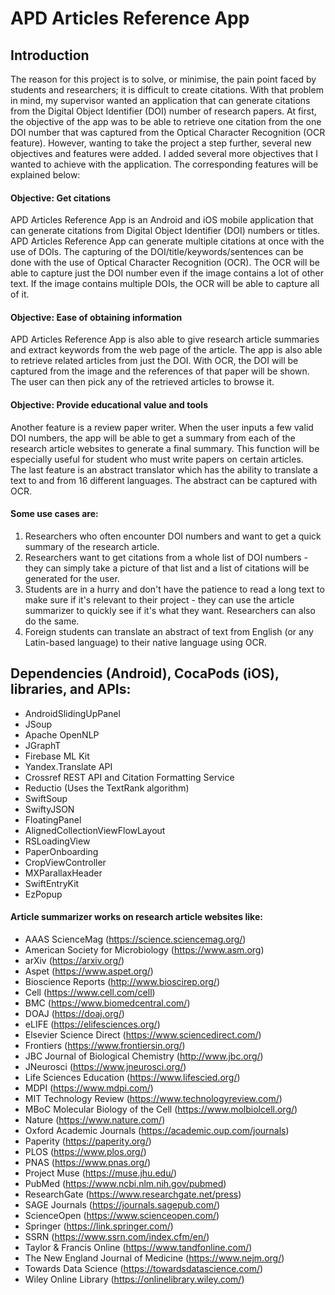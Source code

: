 # APD Articles Reference App

## Introduction
The reason for this project is to solve, or minimise, the pain point faced by students and researchers; it is difficult to create citations. With that problem in mind, my supervisor wanted an application that can generate citations from the Digital Object Identifier (DOI) number of research papers.
At first, the objective of the app was to be able to retrieve one citation from the one DOI number that was captured from the Optical Character Recognition (OCR feature). However, wanting to take the project a step further, several new objectives and features were added. 
I added several more objectives that I wanted to achieve with the application. The corresponding features will be explained below:
#### Objective: Get citations 
APD Articles Reference App is an Android and iOS mobile application that can generate citations from Digital Object Identifier (DOI) numbers or titles. 
APD Articles Reference App can generate multiple citations at once with the use of DOIs. The capturing of the DOI/title/keywords/sentences can be done with the use of Optical Character Recognition (OCR). The OCR will be able to capture just the DOI number even if the image contains a lot of other text. If the image contains multiple DOIs, the OCR will be able to capture all of it.
#### Objective: Ease of obtaining information 
APD Articles Reference App is also able to give research article summaries and extract keywords from the web page of the article.
The app is also able to retrieve related articles from just the DOI. With OCR, the DOI will be captured from the image and the references of that paper will be shown. The user can then pick any of the retrieved articles to browse it.
#### Objective: Provide educational value and tools 
Another feature is a review paper writer. When the user inputs a few valid DOI numbers, the app will be able to get a summary from each of the research article websites to generate a final summary. This function will be especially useful for student who must write papers on certain articles.  
The last feature is an abstract translator which has the ability to translate a text to and from 16 different languages. The abstract can be captured with OCR.

#### Some use cases are:
1. Researchers who often encounter DOI numbers and want to get a quick summary of the research article. 
2. Researchers want to get citations from a whole list of DOI numbers - they can simply take a picture of that list and a list of citations will be generated for the user. 
3. Students are in a hurry and don't have the patience to read a long text to make sure if it's relevant to their project - they can use the article summarizer to quickly see if it's what they want. Researchers can also do the same. 
4. Foreign students can translate an abstract of text from English (or any Latin-based language) to their native language using OCR.



## Dependencies (Android), CocaPods (iOS), libraries, and APIs:
- AndroidSlidingUpPanel 
- JSoup 
- Apache OpenNLP 
- JGraphT 
- Firebase ML Kit 
- Yandex.Translate API 
- Crossref REST API and Citation Formatting Service 
- Reductio (Uses the TextRank algorithm)
- SwiftSoup 
- SwiftyJSON
- FloatingPanel
- AlignedCollectionViewFlowLayout
- RSLoadingView
- PaperOnboarding
- CropViewController 
- MXParallaxHeader
- SwiftEntryKit
- EzPopup

#### Article summarizer works on research article websites like: 
- AAAS ScienceMag (https://science.sciencemag.org/) 
- American Society for Microbiology (https://www.asm.org) 
- arXiv (https://arxiv.org/)
- Aspet (https://www.aspet.org/)
- Bioscience Reports (http://www.bioscirep.org/)
- Cell (https://www.cell.com/cell) 
- BMC (https://www.biomedcentral.com/) 
- DOAJ (https://doaj.org/) 
- eLIFE (https://elifesciences.org/) 
- Elsevier Science Direct (https://www.sciencedirect.com/)
- Frontiers (https://www.frontiersin.org/)
- JBC Journal of Biological Chemistry (http://www.jbc.org/) 
- JNeurosci (https://www.jneurosci.org/)
- Life Sciences Education (https://www.lifescied.org/) 
- MDPI (https://www.mdpi.com/) 
- MIT Technology Review (https://www.technologyreview.com/) 
- MBoC Molecular Biology of the Cell (https://www.molbiolcell.org/)
- Nature (https://www.nature.com/) 
- Oxford Academic Journals (https://academic.oup.com/journals)
- Paperity (https://paperity.org/) 
- PLOS (https://www.plos.org/) 
- PNAS (https://www.pnas.org/) 
- Project Muse (https://muse.jhu.edu/)
- PubMed (https://www.ncbi.nlm.nih.gov/pubmed)
- ResearchGate (https://www.researchgate.net/press) 
- SAGE Journals (https://journals.sagepub.com/)
- ScienceOpen (https://www.scienceopen.com/)
- Springer (https://link.springer.com/)
- SSRN (https://www.ssrn.com/index.cfm/en/) 
- Taylor & Francis Online (https://www.tandfonline.com/)
- The New England Journal of Medicine (https://www.nejm.org/)
- Towards Data Science (https://towardsdatascience.com/) 
- Wiley Online Library (https://onlinelibrary.wiley.com/)
